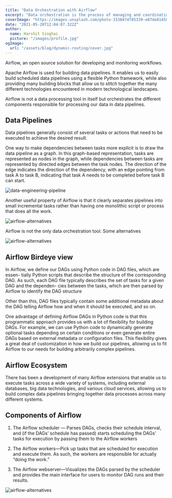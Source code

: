 ```yaml
---
title: "Data Orchestration with Airflow"
excerpt: "Data orchestration is the process of managing and coordinating the flow of data between different systems and applications. Airflow is a popular open-source platform for data orchestration that allows users to define, schedule, and monitor data pipelines."
coverImage: "https://images.unsplash.com/photo-1538474705339-e87de81450e8?ixid=MnwxMjA3fDB8MHxwaG90by1wYWdlfHx8fGVufDB8fHx8&ixlib=rb-1.2.1&auto=format&fit=crop&w=1650&q=80"
date: "2021-05-20T12:04:07.322Z"
author:
  name: Harshit Singhai
  picture: "/images/profile.jpg"
ogImage:
  url: "/assets/blog/dynamic-routing/cover.jpg"
---
```


Airflow, an open source solution for developing and monitoring workflows.

Apache Airflow is used for building data pipelines. It enables us to easily build scheduled data pipelines using a flexible Python framework, while also providing many building blocks that allow us to stitch together the many different technologies encountered in modern technological landscapes.

Airflow is not a data processing tool in itself but orchestrates the different components responsible for processing our data in data pipelines.

## Data Pipelines

Data pipelines generally consist of several tasks or actions that need to be executed to
achieve the desired result.

One way to make dependencies between tasks more explicit is to draw the data pipeline as a graph. In this graph-based representation, tasks are represented as nodes in
the graph, while dependencies between tasks are represented by directed edges
between the task nodes. The direction of the edge indicates the direction of the
dependency, with an edge pointing from task A to task B, indicating that task A needs
to be completed before task B can start.

![data-engineering-pipeline](https://i.ibb.co/hWk4Jv1/6a3fab134c61.png)

Another useful property of Airflow is that it clearly separates
pipelines into small incremental tasks rather than having one monolithic script or
process that does all the work.

![airflow-alternatives](https://i.ibb.co/mtMwq0y/8899fd5acf0c.png)

Airflow is not the only data orchestration tool. Some alternatives

![airflow-alternatives](https://i.ibb.co/1XHsP8Q/e64eb81f54a9.png)

## Airflow Birdeye view

In Airflow, we define our DAGs using Python code in DAG files, which are essen-
tially Python scripts that describe the structure of the corresponding DAG. As such,
each DAG file typically describes the set of tasks for a given DAG and the dependen-
cies between the tasks, which are then parsed by Airflow to identify the DAG structure

Other than this, DAG files typically contain some additional metadata
about the DAG telling Airflow how and when it should be executed, and so on.

One advantage of defining Airflow DAGs in Python code is that this programmatic
approach provides us with a lot of flexibility for building DAGs. For example, we can use Python code to dynamically generate optional tasks depending on certain conditions or even generate entire DAGs based on external metadata or configuration files. This flexibility gives a great deal of customization in how we build our pipelines, allowing us to fit Airflow to our needs for building arbitrarily complex pipelines.

## Airflow Ecosystem

There has been a development of many Airflow extensions that enable us to execute tasks
across a wide variety of systems, including external databases, big data technologies,
and various cloud services, allowing us to build complex data pipelines bringing
together data processes across many different systems.

## Components of Airflow

1. The Airflow scheduler — Parses DAGs, checks their schedule interval, and (if the
   DAGs’ schedule has passed) starts scheduling the DAGs’ tasks for execution by
   passing them to the Airflow workers

2. The Airflow workers—Pick up tasks that are scheduled for execution and execute
   them. As such, the workers are responsible for actually “doing the work.”

3. The Airflow webserver—Visualizes the DAGs parsed by the scheduler and provides
   the main interface for users to monitor DAG runs and their results.

![airflow-alternatives](https://i.ibb.co/MRky7sJ/8a7d67c3c067.png)
